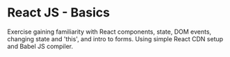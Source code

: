 # React JS - Basics 

Exercise gaining familiarity with React components, state, DOM events, changing state and 'this', and intro to forms. Using simple React CDN setup and Babel JS compiler.